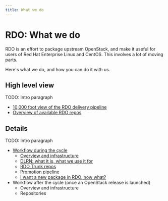 ```yaml
---
title: What we do
---
```


# RDO: What we do

RDO is an effort to package upstream OpenStack, and make it useful for
users of Red Hat Enterprise Linux and CentOS. This involves a lot of
moving parts.

Here's what we do, and how you can do it with us.

## High level view

TODO: Intro paragraph

* [10,000 foot view of the RDO delivery pipeline](/what/pipeline)
* [Overview of available RDO repos](/what/repos)

## Details

TODO: Intro paragraph

* [Workflow during the cycle](/what/workflow)
    * [Overview and infrastructure](/what/workflow-overview)
    * [DLRN: what it is, what we use it for](/what/dlrn)
    * [RDO Trunk repos](/what/trunk-repos)
    * [Promotion pipeline](/what/promotion-pipeline)
    * [I want a new package in RDO, now what?](/what/new-package)
* Workflow after the cycle (once an OpenStack release is launched)
    * Overview and infrastructure
    * Repositories


